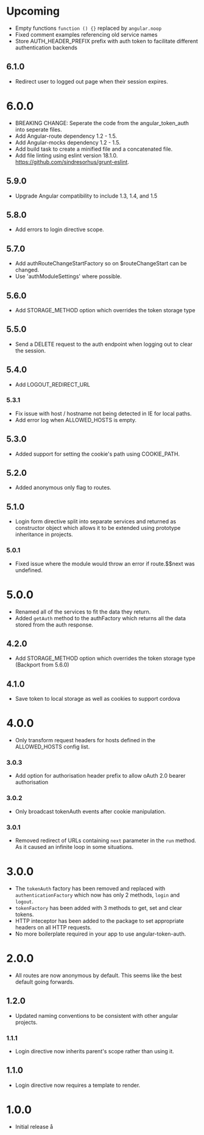 # Upcoming

* Empty functions `function () {}` replaced by `angular.noop`
* Fixed comment examples referencing old service names
* Store AUTH_HEADER_PREFIX prefix with auth token to facilitate different authentication backends

## 6.1.0

* Redirect user to logged out page when their session expires.

# 6.0.0

* BREAKING CHANGE: Seperate the code from the angular_token_auth into seperate files.
* Add Angular-route dependency 1.2 - 1.5.
* Add Angular-mocks dependency 1.2 - 1.5.
* Add build task to create a minified file and a concatenated file.
* Add file linting using eslint version 18.1.0. https://github.com/sindresorhus/grunt-eslint.

## 5.9.0

* Upgrade Angular compatibility to include 1.3, 1.4, and 1.5

## 5.8.0

* Add errors to login directive scope.

## 5.7.0

* Add authRouteChangeStartFactory so on $routeChangeStart can be changed.
* Use 'authModuleSettings' where possible.

## 5.6.0

* Add STORAGE_METHOD option which overrides the token storage type

## 5.5.0

* Send a DELETE request to the auth endpoint when logging out to clear the
  session.

## 5.4.0

* Add LOGOUT_REDIRECT_URL

### 5.3.1

* Fix issue with host / hostname not being detected in IE for local paths.
* Add error log when ALLOWED_HOSTS is empty.

## 5.3.0

* Added support for setting the cookie's path using COOKIE_PATH.

## 5.2.0

* Added anonymous only flag to routes.

## 5.1.0

* Login form directive split into separate services and returned as constructor
  object which allows it to be extended using prototype inheritance in projects.

### 5.0.1

* Fixed issue where the module would throw an error if route.$$next was undefined.

# 5.0.0

* Renamed all of the services to fit the data they return.
* Added `getAuth` method to the authFactory which returns all the data
  stored from the auth response.

## 4.2.0

* Add STORAGE_METHOD option which overrides the token storage type (Backport from 5.6.0)

## 4.1.0

* Save token to local storage as well as cookies to support cordova

# 4.0.0

* Only transform request headers for hosts defined in the ALLOWED_HOSTS
  config list.

### 3.0.3

* Add option for authorisation header prefix to allow oAuth 2.0 bearer authorisation

### 3.0.2

* Only broadcast tokenAuth events after cookie manipulation.

### 3.0.1

* Removed redirect of URLs containing `next` parameter in the `run` method. As
  it caused an infinite loop in some situations.

# 3.0.0

* The `tokenAuth` factory has been removed and replaced with
  `authenticationFactory` which now has only 2 methods, `login` and `logout`.
* `tokenFactory` has been added with 3 methods to get, set and clear tokens.
* HTTP inteceptor has been added to the package to set appropriate headers on
  all HTTP requests.
* No more boilerplate required in your app to use angular-token-auth.

# 2.0.0

* All routes are now anonymous by default. This seems like the best default
  going forwards.

## 1.2.0

* Updated naming conventions to be consistent with other angular projects.

### 1.1.1

* Login directive now inherits parent's scope rather than using it.

## 1.1.0

* Login directive now requires a template to render.

# 1.0.0

* Initial release
å
